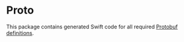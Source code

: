 # Proto

This package contains generated Swift code for all required [Protobuf definitions](https://github.com/satelit-project/satelit-proto).
